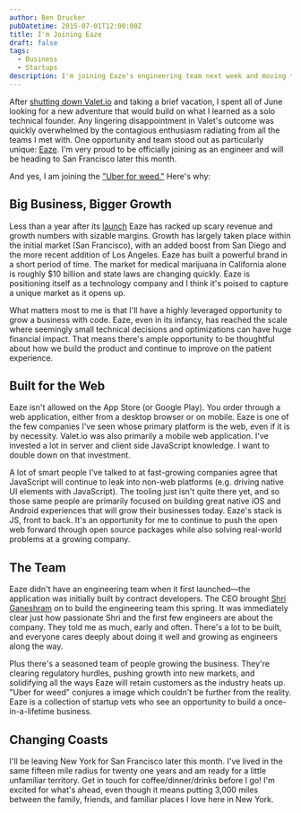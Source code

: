 ```yaml
---
author: Ben Drucker
pubDatetime: 2015-07-01T12:00:00Z
title: I'm Joining Eaze
draft: false
tags:
  - Business
  - Startups
description: I'm joining Eaze's engineering team next week and moving to San Francisco
---
```


After [shutting down Valet.io](http://www.bendrucker.me/posts/im-shutting-down-valet-io/) and taking a brief vacation, I spent all of June looking for a new adventure that would build on what I learned as a solo technical founder. Any lingering disappointment in Valet's outcome was quickly overwhelmed by the contagious enthusiasm radiating from all the teams I met with. One opportunity and team stood out as particularly unique: [Eaze](https://www.eazeup.com). I'm very proud to be officially joining as an engineer and will be heading to San Francisco later this month.

And yes, I am joining the ["Uber for weed."](http://techcrunch.com/2015/04/13/eaze-10m) Here's why:

## Big Business, Bigger Growth

Less than a year after its [launch](http://venturebeat.com/2014/07/30/eaze-launches-an-uber-for-marijuana/) Eaze has racked up scary revenue and growth numbers with sizable margins. Growth has largely taken place within the initial market (San Francisco), with an added boost from San Diego and the more recent addition of Los Angeles. Eaze has built a powerful brand in a short period of time. The market for medical marijuana in California alone is roughly $10 billion and state laws are changing quickly. Eaze is positioning itself as a technology company and I think it's poised to capture a unique market as it opens up.

What matters most to me is that I'll have a highly leveraged opportunity to grow a business with code. Eaze, even in its infancy, has reached the scale where seemingly small technical decisions and optimizations can have huge financial impact. That means there's ample opportunity to be thoughtful about how we build the product and continue to improve on the patient experience.

## Built for the Web

Eaze isn't allowed on the App Store (or Google Play). You order through a web application, either from a desktop browser or on mobile. Eaze is one of the few companies I've seen whose primary platform is the web, even if it is by necessity. Valet.io was also primarily a mobile web application. I've invested a lot in server and client side JavaScript knowledge. I want to double down on that investment.

A lot of smart people I've talked to at fast-growing companies agree that JavaScript will continue to leak into non-web platforms (e.g. driving native UI elements with JavaScript). The tooling just isn't quite there yet, and so those same people are primarily focused on building great native iOS and Android experiences that will grow their businesses today. Eaze's stack is JS, front to back. It's an opportunity for me to continue to push the open web forward through open source packages while also solving real-world problems at a growing company.

## The Team

Eaze didn't have an engineering team when it first launched—the application was initially built by contract developers. The CEO brought [Shri Ganeshram](https://twitter.com/shriganeshram) on to build the engineering team this spring. It was immediately clear just how passionate Shri and the first few engineers are about the company. They told me as much, early and often. There's a lot to be built, and everyone cares deeply about doing it well and growing as engineers along the way.

Plus there's a seasoned team of people growing the business. They're clearing regulatory hurdles, pushing growth into new markets, and solidifying all the ways Eaze will retain customers as the industry heats up. "Uber for weed" conjures a image which couldn't be further from the reality. Eaze is a collection of startup vets who see an opportunity to build a once-in-a-lifetime business.

## Changing Coasts

I'll be leaving New York for San Francisco later this month. I've lived in the same fifteen mile radius for twenty one years and am ready for a little unfamiliar territory. Get in touch for coffee/dinner/drinks before I go! I'm excited for what's ahead, even though it means putting 3,000 miles between the family, friends, and familiar places I love here in New York.
